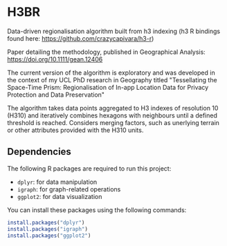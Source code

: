 # H3BR
Data-driven regionalisation algorithm built from h3 indexing (h3 R bindings found here: https://github.com/crazycapivara/h3-r)

Paper detailing the methodology, published in Geographical Analysis: https://doi.org/10.1111/gean.12406

The current version of the algorithm is exploratory and was developed in the context of my UCL PhD research in Geography titled "Tessellating the Space-Time Prism: Regionalisation of In-app Location Data for Privacy Protection and Data Preservation"

 The algorithm takes data points aggregated to H3 indexes of resolution 10 (H310) and iteratively combines hexagons with neighbours until a defined threshold is reached. Considers merging factors, such as unerlying terrain or other attributes provided with the H310 units.

## Dependencies

The following R packages are required to run this project:

- `dplyr`: for data manipulation
- `igraph`: for graph-related operations
- `ggplot2`: for data visualization

You can install these packages using the following commands:

```r
install.packages("dplyr")
install.packages("igraph")
install.packages("ggplot2")
